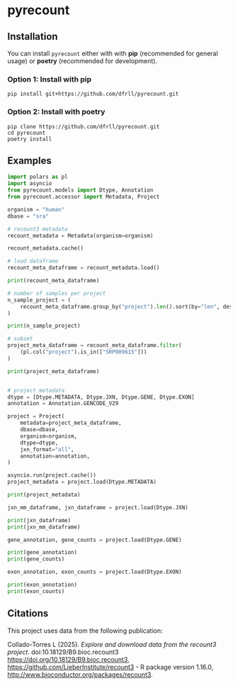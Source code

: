 # pyrecount

## Installation

You can install `pyrecount` either with with **pip** (recommended for general usage) or **poetry** (recommended for development).

### Option 1: Install with pip

```
pip install git+https://github.com/dfrll/pyrecount.git
```

### Option 2: Install with poetry

```
pip clone https://github.com/dfrll/pyrecount.git
cd pyrecount
poetry install
```

## Examples

``` python
import polars as pl
import asyncio
from pyrecount.models import Dtype, Annotation
from pyrecount.accessor import Metadata, Project

organism = "human"
dbase = "sra"

# recount3 metadata
recount_metadata = Metadata(organism=organism)

recount_metadata.cache()

# load dataframe
recount_meta_dataframe = recount_metadata.load()

print(recount_meta_dataframe)

# number of samples per project
n_sample_project = (
    recount_meta_dataframe.group_by("project").len().sort(by="len", descending=True)
)

print(n_sample_project)

# subset
project_meta_dataframe = recount_meta_dataframe.filter(
    (pl.col("project").is_in(["SRP009615"]))
)

print(project_meta_dataframe)


# project metadata
dtype = [Dtype.METADATA, Dtype.JXN, Dtype.GENE, Dtype.EXON]
annotation = Annotation.GENCODE_V29

project = Project(
    metadata=project_meta_dataframe,
    dbase=dbase,
    organism=organism,
    dtype=dtype,
    jxn_format="all",
    annotation=annotation,
)

asyncio.run(project.cache())
project_metadata = project.load(Dtype.METADATA)

print(project_metadata)

jxn_mm_dataframe, jxn_dataframe = project.load(Dtype.JXN)

print(jxn_dataframe)
print(jxn_mm_dataframe)

gene_annotation, gene_counts = project.load(Dtype.GENE)

print(gene_annotation)
print(gene_counts)

exon_annotation, exon_counts = project.load(Dtype.EXON)

print(exon_annotation)
print(exon_counts)
```

## Citations

This project uses data from the following publication:

Collado-Torres L (2025). _Explore and download data from the recount3
project_. doi:10.18129/B9.bioc.recount3
<https://doi.org/10.18129/B9.bioc.recount3>,
https://github.com/LieberInstitute/recount3 - R package version
1.16.0, <http://www.bioconductor.org/packages/recount3>.
